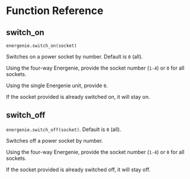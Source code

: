 # Function Reference

## switch_on

`energenie.switch_on(socket)`

Switches on a power socket by number. Default is `0` (all).

Using the four-way Energenie, provide the socket number (`1-4`) or `0` for all sockets.

Using the single Energenie unit, provide `0`.

If the socket provided is already switched on, it will stay on.

## switch_off

`energenie.switch_off(socket)`. Default is `0` (all).

Switches off a power socket by number.

Using the four-way Energenie, provide the socket number (`1-4`) or `0` for all sockets.

If the socket provided is already switched off, it will stay off.
